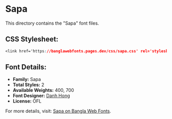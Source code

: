 # Sapa

This directory contains the "Sapa" font files.

## CSS Stylesheet:
```css
<link href='https://banglawebfonts.pages.dev/css/sapa.css' rel='stylesheet'>
```

## Font Details:
- **Family:** Sapa
- **Total Styles:** 2
- **Available Weights:** 400, 700
- **Font Designer:** [Danh Hong](https://github.com/danhhong)
- **License:** OFL

For more details, visit: [Sapa on Bangla Web Fonts](https://banglawebfonts.pages.dev/sapa/#about).